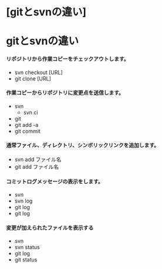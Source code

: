 [gitとsvnの違い]=======# gitとsvnの違い#### リポジトリから作業コピーをチェックアウトします。* svn checkout [URL]* git clone [URL]#### 作業コピーからリポジトリに変更点を送信します。* svn  * svn ci* git  * git add -a * git commit  #### 通常ファイル、ディレクトリ、シンボリックリンクを追加します。* svn add ファイル名* git add ファイル名#### コミットログメッセージの表示をします。* svn  * svn log* git log * git log#### 変更が加えられたファイルを表示する* svn  * svn status* git log * git status
